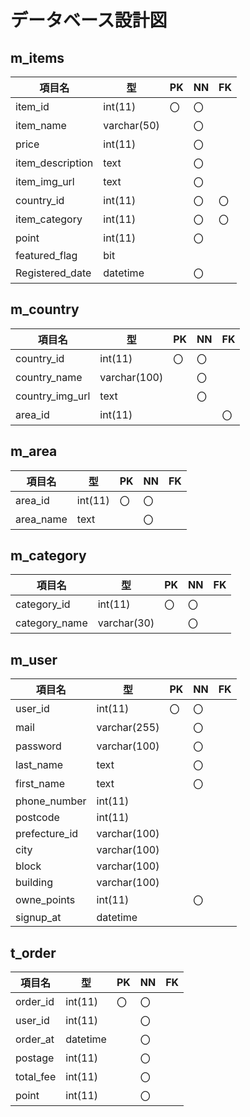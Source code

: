 # データベース設計図

## m_items

|項目名|型|PK|NN|FK|
|--|--|--|--|--|
|item_id|int(11)|〇|〇||
|item_name|varchar(50)||〇||
|price|int(11)||〇||
|item_description|text||〇|||
|item_img_url|text||〇||
|country_id|int(11)||〇|〇|
|item_category|int(11)||〇|〇|
|point|int(11)||〇||
|featured_flag|bit||||
|Registered_date|datetime||〇||


## m_country
|項目名|型|PK|NN|FK|
|--|--|--|--|--|
|country_id|int(11)|〇|〇||
|country_name|varchar(100)||〇||
|country_img_url|text||〇||
|area_id|int(11)|||〇|〇|

## m_area
|項目名|型|PK|NN|FK|
|--|--|--|--|--|
|area_id|int(11)|〇|〇||
|area_name|text||〇||

## m_category
|項目名|型|PK|NN|FK|
|--|--|--|--|--|
|category_id|int(11)|〇|〇||
|category_name|varchar(30)||〇||

## m_user
|項目名|型|PK|NN|FK|
|--|--|--|--|--|
|user_id|int(11)|〇|〇||
|mail|varchar(255)||〇||
|password|varchar(100)||〇||
|last_name|text||〇||
|first_name|text||〇||
|phone_number|int(11)||||
|postcode|int(11)||||
|prefecture_id|varchar(100)||||
|city|varchar(100)||||
|block|varchar(100)||||
|building|varchar(100)|||||
|owne_points|int(11)||〇||
|signup_at|datetime|||||

## t_order
|項目名|型|PK|NN|FK|
|--|--|--|--|--|
|order_id|int(11)|〇|〇||
|user_id|int(11)||〇||
|order_at|datetime||〇||
|postage|int(11)||〇||
|total_fee|int(11)||〇||
|point|int(11)||〇||



